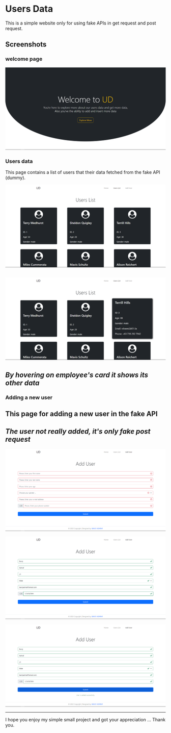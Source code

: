 # Users Data
  
This is a simple website only for using fake APIs in get request and post request.

## Screenshots
  
### welcome page
  
![!welcome](/screenshots/welcome.png)  
  
### Users data
  
This page contains a list of users that their data fetched from the fake API (dummy).
  
![!users-data](/screenshots/users-1.png)  
  
![!users-data](/screenshots/users-2.png)  
---
*By hovering on employee's card it shows its other data*
---
  

### Adding a new user
  
This page for adding a new user in the fake API 
---
*The user not really added, it's only fake post request*
---

![!add-user](/screenshots/add-user-1.png)  
  
![!add-user](/screenshots/add-user-2.png)  
  
![!add-user](/screenshots/add-user-3.png)  
  
  
---
  
I hope you enjoy my simple small project and got your appreciation ... Thank you.